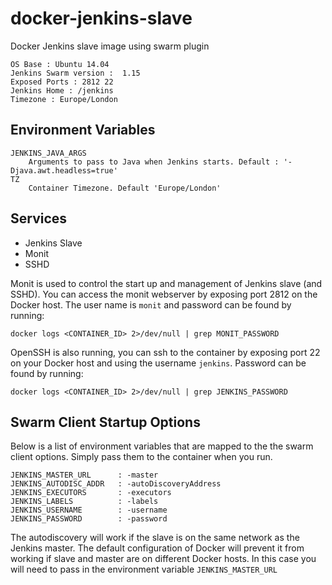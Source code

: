 docker-jenkins-slave
====================

Docker Jenkins slave image using swarm plugin

    OS Base : Ubuntu 14.04
    Jenkins Swarm version :  1.15
    Exposed Ports : 2812 22
    Jenkins Home : /jenkins
    Timezone : Europe/London

Environment Variables
---------------------
    JENKINS_JAVA_ARGS
        Arguments to pass to Java when Jenkins starts. Default : '-Djava.awt.headless=true'
    TZ
        Container Timezone. Default 'Europe/London'

Services
--------

  * Jenkins Slave
  * Monit
  * SSHD

Monit is used to control the start up and management of Jenkins slave (and SSHD). You can access the monit webserver
by exposing port 2812 on the Docker host. The user name is `monit` and password can be found by running:

    docker logs <CONTAINER_ID> 2>/dev/null | grep MONIT_PASSWORD

OpenSSH is also running, you can ssh to the container by exposing port 22 on your Docker host and using the username
`jenkins`. Password can be found by running:

    docker logs <CONTAINER_ID> 2>/dev/null | grep JENKINS_PASSWORD

Swarm Client Startup Options
----------------------------
Below is a list of environment variables that are mapped to the the swarm client options. Simply pass them to the container
when you run.

    JENKINS_MASTER_URL      : -master
    JENKINS_AUTODISC_ADDR   : -autoDiscoveryAddress
    JENKINS_EXECUTORS       : -executors
    JENKINS_LABELS          : -labels
    JENKINS_USERNAME        : -username
    JENKINS_PASSWORD        : -password
    
The autodiscovery will work if the slave is on the same network as the Jenkins master. The default configuration of Docker will
prevent it from working if slave and master are on different Docker hosts. In this case you will need to pass in the environment
variable ```JENKINS_MASTER_URL```
